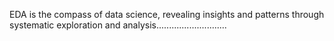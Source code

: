 EDA is the compass of data science, revealing insights and patterns through systematic exploration and analysis............................

